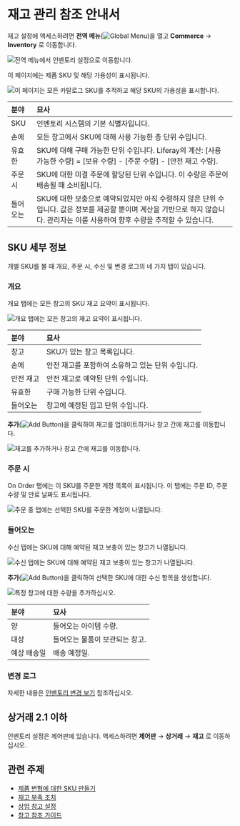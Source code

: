 # 재고 관리 참조 안내서

재고 설정에 액세스하려면 **전역 메뉴**(![Global Menu](../images/icon-applications-menu.png))을 열고 **Commerce** &rarr; **Inventory** 로 이동합니다.

![전역 메뉴에서 인벤토리 설정으로 이동합니다.](./inventory-management-reference-guide/images/01.png)

이 페이지에는 제품 SKU 및 해당 가용성이 표시됩니다.

![이 페이지는 모든 카탈로그 SKU를 추적하고 해당 SKU의 가용성을 표시합니다.](./inventory-management-reference-guide/images/02.png)

| 분야   | 묘사                                                                                                       |
|:---- |:-------------------------------------------------------------------------------------------------------- |
| SKU  | 인벤토리 시스템의 기본 식별자입니다.                                                                                     |
| 손에   | 모든 창고에서 SKU에 대해 사용 가능한 총 단위 수입니다.                                                                        |
| 유효한  | SKU에 대해 구매 가능한 단위 수입니다. Liferay의 계산: [사용 가능한 수량] = [보유 수량] - [주문 수량] - [안전 재고 수량].                       |
| 주문 시 | SKU에 대한 미결 주문에 할당된 단위 수입니다. 이 수량은 주문이 배송될 때 소비됩니다.                                                       |
| 들어오는 | SKU에 대한 보충으로 예약되었지만 아직 수령하지 않은 단위 수입니다. 값은 정보를 제공할 뿐이며 계산을 기반으로 하지 않습니다. 관리자는 이를 사용하여 향후 수량을 추적할 수 있습니다. |

## SKU 세부 정보

개별 SKU를 볼 때 개요, 주문 시, 수신 및 변경 로그의 네 가지 탭이 있습니다.

### 개요

개요 탭에는 모든 창고의 SKU 재고 요약이 표시됩니다.

![개요 탭에는 모든 창고의 재고 요약이 표시됩니다.](./inventory-management-reference-guide/images/03.png)

| 분야    | 묘사                           |
|:----- |:---------------------------- |
| 창고    | SKU가 있는 창고 목록입니다.            |
| 손에    | 안전 재고를 포함하여 소유하고 있는 단위 수입니다. |
| 안전 재고 | 안전 재고로 예약된 단위 수입니다.          |
| 유효한   | 구매 가능한 단위 수입니다.              |
| 들어오는  | 창고에 예정된 입고 단위 수입니다.          |

**추가**(![Add Button](../images/icon-add.png))을 클릭하여 재고를 업데이트하거나 창고 간에 재고를 이동합니다.

![재고를 추가하거나 창고 간에 재고를 이동합니다.](./inventory-management-reference-guide/images/04.png)

### 주문 시

On Order 탭에는 이 SKU를 주문한 계정 목록이 표시됩니다. 이 탭에는 주문 ID, 주문 수량 및 만료 날짜도 표시됩니다.

![주문 중 탭에는 선택한 SKU를 주문한 계정이 나열됩니다.](./inventory-management-reference-guide/images/05.png)

### 들어오는

수신 탭에는 SKU에 대해 예약된 재고 보충이 있는 창고가 나열됩니다.

![수신 탭에는 SKU에 대해 예약된 재고 보충이 있는 창고가 나열됩니다.](./inventory-management-reference-guide/images/06.png)

**추가**(![Add Button](../images/icon-add.png))을 클릭하여 선택한 SKU에 대한 수신 항목을 생성합니다.

![특정 창고에 대한 수량을 추가하십시오.](./inventory-management-reference-guide/images/07.png)

| 분야     | 묘사                |
|:------ |:----------------- |
| 양      | 들어오는 아이템 수량.      |
| 대상     | 들어오는 물품이 보관되는 창고. |
| 예상 배송일 | 배송 예정일.           |

### 변경 로그

자세한 내용은 [인벤토리 변경 보기](./using-the-inventory-management-system.md#viewing-inventory-changes) 참조하십시오.

## 상거래 2.1 이하

인벤토리 설정은 제어판에 있습니다. 액세스하려면 **제어판** &rarr; **상거래** &rarr; **재고** 로 이동하십시오.

## 관련 주제

* [제품 변형에 대한 SKU 만들기](../product-management/creating-and-managing-products/products/creating-skus-for-product-variants.md)
* [재고 부족 조치](./low-stock-action.md)
* [상업 창고 설정](./setting-up-warehouses.md)
* [창고 참조 가이드](./warehouse-reference-guide.md)
